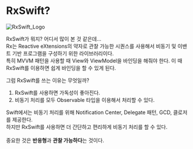 # RxSwift?

![RxSwift_Logo](https://user-images.githubusercontent.com/70322435/219868618-b4acb8d4-028f-4cfa-96e2-d59c37dee4ee.png)

RxSwift가 뭐지? 어디서 많이 본 것 같은데...<br/>
Rx는 Reactive eXtensions의 약자로 관찰 가능한 시퀀스를 사용해서 비동기 및 이밴트 기반 프로그램을 구성하기 위한 라이브러리이다.<br/>
특히 MVVM 패턴을 사용할 때 View와 ViewModel을 바인딩을 해줘야 한다. 이 때 RxSwift를 이용하면 쉽게 바인딩을 할 수 있게 된다.<br/>

그럼 RxSwift를 쓰는 이유는 무엇일까?<br/>

1. RxSwift를 사용하면 가독성이 좋아진다.
2. 비동기 처리를 모두 Observable 타입을 이용해서 처리할 수 있다.

Swift에서는 비동기 처리를 위해 Notification Center, Delegate 패턴, GCD, 클로저를 제공한다.<br/>
하지만 RxSwift를 사용하면 더 간단하고 편리하게 비동기 처리를 할 수 있다.<br/>
<br/>
중요한 것은 **반응형**과 **관찰 가능하다**는 것이다.
